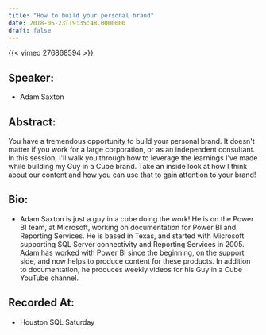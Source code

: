 ```yaml
---
title: "How to build your personal brand"
date: 2018-06-23T19:35:48.0000000
draft: false
---
```


{{< vimeo 276868594 >}}

## Speaker:

 - Adam Saxton

## Abstract:

<p>You have a tremendous opportunity to build your personal brand. It doesn't matter if you work for a large corporation, or as an independent consultant. In this session, I'll walk you through how to leverage the learnings I've made while building my Guy in a Cube brand. Take an inside look at how I think about our content and how you can use that to gain attention to your brand!
</p>

## Bio:

 - <p>Adam Saxton is just a guy in a cube doing the work! He is on the Power BI team, at Microsoft, working on documentation for Power BI and Reporting Services. He is based in Texas, and started with Microsoft supporting SQL Server connectivity and Reporting Services in 2005. Adam has worked with Power BI since the beginning, on the support side, and now helps to produce content for these products. In addition to documentation, he produces weekly videos for his Guy in a Cube YouTube channel.
</p>

## Recorded At:

 - Houston SQL Saturday

